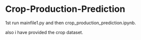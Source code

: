 # Crop-Production-Prediction

1st run mainfile1.py 
and then 
crop_production_prediction.ipynb.

also i have provided the crop dataset.
